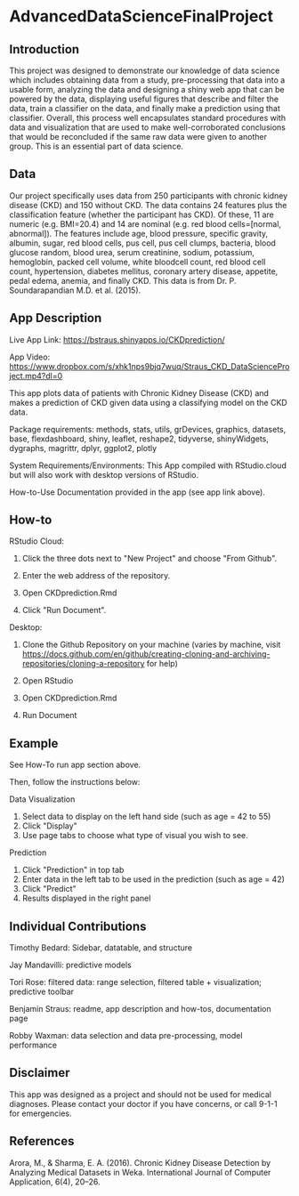# AdvancedDataScienceFinalProject

## Introduction

This project was designed to demonstrate our knowledge of data science which includes obtaining data from a study, pre-processing that data into a usable form, analyzing the data and designing a shiny web app that can be powered by the data, displaying useful figures that describe and filter the data, train a classifier on the data, and finally make a prediction using that classifier. Overall, this process well encapsulates standard procedures with data and visualization that are used to make well-corroborated conclusions that would be reconcluded if the same raw data were given to another group. This is an essential part of data science.

## Data

Our project specifically uses data from 250 participants with chronic kidney disease (CKD) and 150 without CKD. The data contains 24 features plus the classification feature (whether the participant has CKD). Of these, 11 are numeric (e.g. BMI=20.4) and 14 are nominal (e.g. red blood cells=[normal, abnormal]). The features include age, blood pressure, specific gravity, albumin, sugar, red blood cells, pus cell, pus cell clumps, bacteria, blood glucose random, blood urea, serum creatinine, sodium, potassium, hemoglobin, packed cell volume, white bloodcell count, red blood cell count, hypertension, diabetes mellitus,  coronary artery disease, appetite, pedal edema, anemia, and finally CKD. This data is from Dr. P. Soundarapandian M.D. et al. (2015).

## App Description

Live App Link: https://bstraus.shinyapps.io/CKDprediction/

App Video: https://www.dropbox.com/s/xhk1nps9bjq7wuq/Straus_CKD_DataScienceProject.mp4?dl=0

This app plots data of patients with Chronic Kidney Disease (CKD) and makes a prediction of CKD given data using a classifying model on the CKD data.

Package requirements: methods, stats, utils, grDevices, graphics, datasets, base, flexdashboard, shiny, leaflet, reshape2, tidyverse, shinyWidgets, dygraphs, magrittr, dplyr, ggplot2, plotly

System Requirements/Environments: This App compiled with RStudio.cloud but will also work with desktop versions of RStudio.

How-to-Use Documentation provided in the app (see app link above).

## How-to

RStudio Cloud:

1) Click the three dots next to "New Project" and choose "From Github".

2) Enter the web address of the repository.

3) Open CKDprediction.Rmd

4) Click "Run Document".


Desktop:

1) Clone the Github Repository on your machine (varies by machine, visit https://docs.github.com/en/github/creating-cloning-and-archiving-repositories/cloning-a-repository for help)

2) Open RStudio

3) Open CKDprediction.Rmd

4) Run Document

## Example

See How-To run app section above.

Then, follow the instructions below:

Data Visualization
1) Select data to display on the left hand side (such as age = 42 to 55)
2) Click "Display"
3) Use page tabs to choose what type of visual you wish to see.

Prediction
1) Click "Prediction" in top tab
2) Enter data in the left tab to be used in the prediction (such as age = 42)
3) Click "Predict"
4) Results displayed in the right panel


## Individual Contributions

Timothy Bedard: Sidebar, datatable, and structure

Jay Mandavilli: predictive models

Tori Rose: filtered data: range selection, filtered table + visualization; predictive toolbar

Benjamin Straus: readme, app description and how-tos, documentation page

Robby Waxman: data selection and data pre-processing, model performance


## Disclaimer

This app was designed as a project and should not be used for medical diagnoses. Please contact your doctor if you have concerns, or call 9-1-1 for emergencies. 


## References

Arora, M., & Sharma, E. A. (2016). Chronic Kidney Disease Detection by Analyzing Medical Datasets in Weka. International Journal of Computer Application, 6(4), 20–26.
